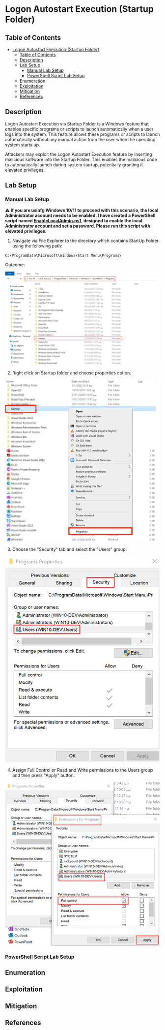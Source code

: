 # Logon Autostart Execution (Startup Folder)

## Table of Contents

- [Logon Autostart Execution (Startup Folder)](#logon-autostart-execution-startup-folder)
  - [Table of Contents](#table-of-contents)
  - [Description](#description)
  - [Lab Setup](#lab-setup)
    - [Manual Lab Setup](#manual-lab-setup)
    - [PowerShell Script Lab Setup](#powershell-script-lab-setup)
  - [Enumeration](#enumeration)
  - [Exploitation](#exploitation)
  - [Mitigation](#mitigation)
  - [References](#references)

## Description

Logon Autostart Execution via Startup Folder is a Windows feature that enables specific programs or scripts to launch automatically when a user logs into the system. This feature allows these programs or scripts to launch automatically without any manual action from the user when the operating system starts up.

Attackers may exploit the Logon Autostart Execution feature by inserting malicious software into the Startup Folder. This enables the malicious code to automatically launch during system startup, potentially granting it elevated privileges. 

## Lab Setup

### Manual Lab Setup

:warning: <b>If you are usinfg Windows 10/11 to proceed with this scenario, the local Administrator account needs to be enabled. I have created a PowerShell script named [EnableLocalAdmin.ps1](/Lab-Setup-Scripts/EnableLocalAdmin.ps1), designed to enable the local Administrator account and set a password. Please run this script with elevated privileges.</b>

1) Navigate via File Explorer to the directory which contains StartUp Folder using the following path:

```
C:\ProgramData\Microsoft\Windows\Start Menu\Programs\
```

Outcome:

![Logon-Autostart-Execution-Startup-Folder-Lab-Setup-Part-1](/Pictures/AutostartStartupFolder-LabSetup-Part1.png)

2) Right click on Startup folder and choose properties option:

![Logon-Autostart-Execution-Startup-Folder-Lab-Setup-Part-2](/Pictures/AutostartStartupFolder-LabSetup-Part2.png)

3) Choose the "Security" tab and select the "Users" group:

![Logon-Autostart-Execution-Startup-Folder-Lab-Setup-Part-3](/Pictures/AutostartStartupFolder-LabSetup-Part3.png)

4) Assign Full Control or Read and Write permissions to the Users group and then press "Apply" button:

![Logon-Autostart-Execution-Startup-Folder-Lab-Setup-Part-4](/Pictures/AutostartStartupFolder-LabSetup-Part4.png)

### PowerShell Script Lab Setup 

## Enumeration

## Exploitation

## Mitigation

## References
